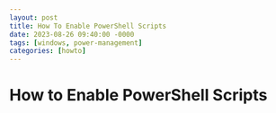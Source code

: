 ```yaml
---
layout: post
title: How To Enable PowerShell Scripts
date: 2023-08-26 09:40:00 -0000
tags: [windows, power-management]
categories: [howto]
---
```


# How to Enable PowerShell Scripts
